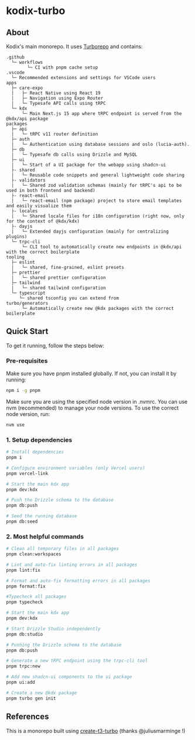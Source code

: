 # kodix-turbo

## About

Kodix's main monorepo. It uses [Turborepo](https://turborepo.org) and contains:

```text
.github
  └─ workflows
        └─ CI with pnpm cache setup
.vscode
  └─ Recommended extensions and settings for VSCode users
apps
  ├─ care-expo
  |   ├─ React Native using React 19
  |   ├─ Navigation using Expo Router
  |   └─ Typesafe API calls using tRPC
  └─ kdx
      └─ Main Next.js 15 app where tRPC endpoint is served from the @kdx/api package
packages
  ├─ api
  |   └─ tRPC v11 router definition
  ├─ auth
  |   └─ Authentication using database sessions and oslo (lucia-auth).
  ├─ db
  |   └─ Typesafe db calls using Drizzle and MySQL
  ├─ ui
  |   └─ Start of a UI package for the webapp using shadcn-ui
  ├- shared
  |   └─ Reusable code snippets and general lightweight code sharing
  ├- validators
  |   └─ Shared zod validation schemas (mainly for tRPC's api to be used in both frontend and backend)
  ├- react-email
  |   └─ react-email (npm package) project to store email templates and easily visualize them
  ├- locales
  |   └─ Shared locale files for i18n configuration (right now, only for the context of @kdx/kdx)
  ├- dayjs
  |   └─ Extended dayjs configuration (mainly for centralizing plugins)
  └─ trpc-cli
      └─ CLI tool to automatically create new endpoints in @kdx/api with the correct boilerplate
tooling
  ├─ eslint
  |   └─ shared, fine-grained, eslint presets
  ├─ prettier
  |   └─ shared prettier configuration
  ├─ tailwind
  |   └─ shared tailwind configuration
  └─ typescript
     └─ shared tsconfig you can extend from
turbo/generators
      └─ Automatically create new @kdx packages with the correct boilerplate
```

## Quick Start

To get it running, follow the steps below:

### Pre-requisites

Make sure you have pnpm installed globally. If not, you can install it by running:

```bash
npm i -g pnpm
```

Make sure you are using the specified node version in .nvmrc. You can use nvm (recommended) to manage your node versions. To use the correct node version, run:

```bash
nvm use
```

### 1. Setup dependencies

```bash
# Install dependencies
pnpm i

# Configure environment variables (only Vercel users)
pnpm vercel-link

# Start the main kdx app
pnpm dev:kdx

# Push the Drizzle schema to the database
pnpm db:push

# Seed the running database
pnpm db:seed

```

### 2. Most helpful commands

```bash
# Clean all temporary files in all packages
pnpm clean:workspaces

# Lint and auto-fix linting errors in all packages
pnpm lint:fix

# Format and auto-fix formatting errors in all packages
pnpm format:fix

#Typecheck all packages
pnpm typecheck

# Start the main kdx app
pnpm dev:kdx

# Start Drizzle Studio independently
pnpm db:studio

# Pushing the Drizzle schema to the database
pnpm db:push

# Generate a new tRPC endpoint using the trpc-cli tool
pnpm trpc:new

# Add new shadcn-ui components to the ui package
pnpm ui:add

# Create a new @kdx package
pnpm turbo gen init
```

## References

This is a monorepo built using [create-t3-turbo](https://github.com/t3-oss/create-t3-turbo) (thanks @juliusmarminge !)
